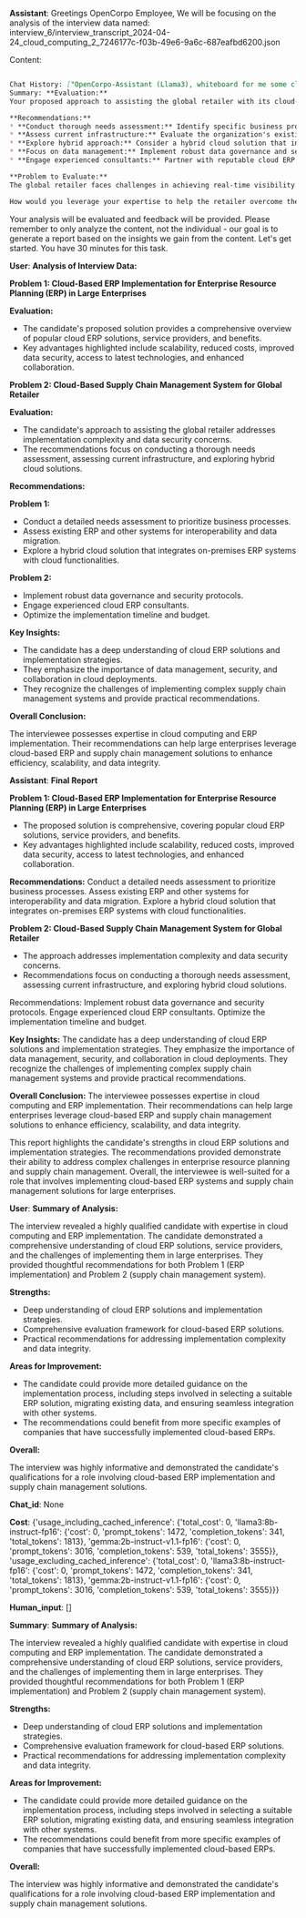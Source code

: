 **Assistant**: Greetings OpenCorpo Employee, We will be focusing on the analysis of the interview data named: interview_6/interview_transcript_2024-04-24_cloud_computing_2_7246177c-f03b-49e6-9a6c-687eafbd6200.json 


 Content: 

 ```md

 Chat History: ["OpenCorpo-Assistant (Llama3), whiteboard for me some cloud computing. Propose a solution for enterprise resource planning. I will evaluate your answers and give my feedback, then propose a problem to you. You will answer and I will evaluate. Let's now begin. You have 30 minutes.", '**Solution for Enterprise Resource Planning (ERP) using Cloud Computing:**\n\n**1. Cloud ERP Solutions:**\n\n* Oracle Cloud ERP\n* SAP HANA Cloud\n* Microsoft Dynamics 365\n* Salesforce CRM\n\n**2. Cloud Service Providers:**\n\n* Amazon Web Services (AWS)\n* Microsoft Azure\n* Google Cloud Platform (GCP)\n\n**3. Benefits of Cloud ERP:**\n\n* Scalability and flexibility\n* Reduced upfront costs\n* Improved data security and compliance\n* Access to latest technologies\n* Enhanced collaboration and analytics capabilities\n\n**Problem to Evaluate:**\n\n* How can a large enterprise implement a cloud-based ERP system that meets the specific needs of different business units while minimizing costs and ensuring data integrity?', "I'd like to provide an evaluation of your solution and then propose another problem.\n\n**Evaluation:**\nYour solution provides a good overview of popular Cloud ERP solutions, service providers, and benefits. You've highlighted key advantages of cloud-based ERPs, such as scalability, reduced costs, improved security, access to latest technologies, and enhanced collaboration and analytics capabilities.\n\nHowever, I would suggest adding more detail on how the implementation process would be managed, including the steps involved in selecting a suitable Cloud ERP solution, migrating existing data, and ensuring seamless integration with other business systems. Additionally, you could provide examples of companies that have successfully implemented cloud-based ERPs to illustrate the feasibility of your approach.\n\n**Problem to Evaluate:**\nA global retailer is looking to implement a cloud-based supply chain management system to streamline its logistics operations. The company has multiple warehouses and distribution centers around the world, and it needs a solution that can integrate with its existing ERP system, manage inventory levels, track shipments, and provide real-time visibility into supply chain operations.\n\nThe company's IT team is concerned about the complexity of implementing such a system, especially considering the need to ensure data security and compliance across multiple regions. How would you approach this project, and what specific cloud-based solutions and service providers would you recommend?", "**Evaluation:**\nYour proposed approach to assisting the global retailer with its cloud-based supply chain management system is comprehensive and addresses the key concerns related to implementation complexity and data security.\n\n**Recommendations:**\n* **Conduct thorough needs assessment:** Identify specific business processes that need improvement and prioritize them accordingly.\n* **Assess current infrastructure:** Evaluate the organization's existing ERP and other systems to determine interoperability and data migration requirements.\n* **Explore hybrid approach:** Consider a hybrid cloud solution that integrates on-premises ERP systems with cloud-based functionalities.\n* **Focus on data management:** Implement robust data governance and security protocols to protect sensitive information.\n* **Engage experienced consultants:** Partner with reputable cloud ERP vendors and consultants who have experience in global deployments.\n\n**Problem to Evaluate:**\nThe global retailer faces challenges in achieving real-time visibility into its entire supply chain, optimizing inventory levels, and reducing transportation costs. The company has limited IT resources and is concerned about the implementation timeline and budget.\n\nHow would you leverage your expertise to help the retailer overcome these challenges and implement a successful cloud-based supply chain management system?"] 
 Summary: **Evaluation:**
Your proposed approach to assisting the global retailer with its cloud-based supply chain management system is comprehensive and addresses the key concerns related to implementation complexity and data security.

**Recommendations:**
* **Conduct thorough needs assessment:** Identify specific business processes that need improvement and prioritize them accordingly.
* **Assess current infrastructure:** Evaluate the organization's existing ERP and other systems to determine interoperability and data migration requirements.
* **Explore hybrid approach:** Consider a hybrid cloud solution that integrates on-premises ERP systems with cloud-based functionalities.
* **Focus on data management:** Implement robust data governance and security protocols to protect sensitive information.
* **Engage experienced consultants:** Partner with reputable cloud ERP vendors and consultants who have experience in global deployments.

**Problem to Evaluate:**
The global retailer faces challenges in achieving real-time visibility into its entire supply chain, optimizing inventory levels, and reducing transportation costs. The company has limited IT resources and is concerned about the implementation timeline and budget.

How would you leverage your expertise to help the retailer overcome these challenges and implement a successful cloud-based supply chain management system? 
``` 


 Your analysis will be evaluated and feedback will be provided. Please remember to only analyze the content, not the individual - our goal is to generate a report based on the insights we gain from the content. Let's get started. You have 30 minutes for this task.

**User**: **Analysis of Interview Data:**

**Problem 1: Cloud-Based ERP Implementation for Enterprise Resource Planning (ERP) in Large Enterprises**

**Evaluation:**

* The candidate's proposed solution provides a comprehensive overview of popular cloud ERP solutions, service providers, and benefits.
* Key advantages highlighted include scalability, reduced costs, improved data security, access to latest technologies, and enhanced collaboration.

**Problem 2: Cloud-Based Supply Chain Management System for Global Retailer**

**Evaluation:**

* The candidate's approach to assisting the global retailer addresses implementation complexity and data security concerns.
* The recommendations focus on conducting a thorough needs assessment, assessing current infrastructure, and exploring hybrid cloud solutions.

**Recommendations:**

**Problem 1:**

* Conduct a detailed needs assessment to prioritize business processes.
* Assess existing ERP and other systems for interoperability and data migration.
* Explore a hybrid cloud solution that integrates on-premises ERP systems with cloud functionalities.

**Problem 2:**

* Implement robust data governance and security protocols.
* Engage experienced cloud ERP consultants.
* Optimize the implementation timeline and budget.

**Key Insights:**

* The candidate has a deep understanding of cloud ERP solutions and implementation strategies.
* They emphasize the importance of data management, security, and collaboration in cloud deployments.
* They recognize the challenges of implementing complex supply chain management systems and provide practical recommendations.

**Overall Conclusion:**

The interviewee possesses expertise in cloud computing and ERP implementation. Their recommendations can help large enterprises leverage cloud-based ERP and supply chain management solutions to enhance efficiency, scalability, and data integrity.

**Assistant**: **Final Report**

**Problem 1: Cloud-Based ERP Implementation for Enterprise Resource Planning (ERP) in Large Enterprises**

* The proposed solution is comprehensive, covering popular cloud ERP solutions, service providers, and benefits.
* Key advantages highlighted include scalability, reduced costs, improved data security, access to latest technologies, and enhanced collaboration.

**Recommendations:**
Conduct a detailed needs assessment to prioritize business processes. Assess existing ERP and other systems for interoperability and data migration. Explore a hybrid cloud solution that integrates on-premises ERP systems with cloud functionalities.

**Problem 2: Cloud-Based Supply Chain Management System for Global Retailer**

* The approach addresses implementation complexity and data security concerns.
* Recommendations focus on conducting a thorough needs assessment, assessing current infrastructure, and exploring hybrid cloud solutions.

Recommendations:
Implement robust data governance and security protocols. Engage experienced cloud ERP consultants. Optimize the implementation timeline and budget.

**Key Insights:**
The candidate has a deep understanding of cloud ERP solutions and implementation strategies. They emphasize the importance of data management, security, and collaboration in cloud deployments. They recognize the challenges of implementing complex supply chain management systems and provide practical recommendations.

**Overall Conclusion:**
The interviewee possesses expertise in cloud computing and ERP implementation. Their recommendations can help large enterprises leverage cloud-based ERP and supply chain management solutions to enhance efficiency, scalability, and data integrity.

This report highlights the candidate's strengths in cloud ERP solutions and implementation strategies. The recommendations provided demonstrate their ability to address complex challenges in enterprise resource planning and supply chain management. Overall, the interviewee is well-suited for a role that involves implementing cloud-based ERP systems and supply chain management solutions for large enterprises.

**User**: **Summary of Analysis:**

The interview revealed a highly qualified candidate with expertise in cloud computing and ERP implementation. The candidate demonstrated a comprehensive understanding of cloud ERP solutions, service providers, and the challenges of implementing them in large enterprises. They provided thoughtful recommendations for both Problem 1 (ERP implementation) and Problem 2 (supply chain management system).

**Strengths:**

* Deep understanding of cloud ERP solutions and implementation strategies.
* Comprehensive evaluation framework for cloud-based ERP solutions.
* Practical recommendations for addressing implementation complexity and data integrity.

**Areas for Improvement:**

* The candidate could provide more detailed guidance on the implementation process, including steps involved in selecting a suitable ERP solution, migrating existing data, and ensuring seamless integration with other systems.
* The recommendations could benefit from more specific examples of companies that have successfully implemented cloud-based ERPs.

**Overall:**

The interview was highly informative and demonstrated the candidate's qualifications for a role involving cloud-based ERP implementation and supply chain management solutions.

**Chat_id**: None

**Cost**: {'usage_including_cached_inference': {'total_cost': 0, 'llama3:8b-instruct-fp16': {'cost': 0, 'prompt_tokens': 1472, 'completion_tokens': 341, 'total_tokens': 1813}, 'gemma:2b-instruct-v1.1-fp16': {'cost': 0, 'prompt_tokens': 3016, 'completion_tokens': 539, 'total_tokens': 3555}}, 'usage_excluding_cached_inference': {'total_cost': 0, 'llama3:8b-instruct-fp16': {'cost': 0, 'prompt_tokens': 1472, 'completion_tokens': 341, 'total_tokens': 1813}, 'gemma:2b-instruct-v1.1-fp16': {'cost': 0, 'prompt_tokens': 3016, 'completion_tokens': 539, 'total_tokens': 3555}}}

**Human_input**: []

**Summary**: **Summary of Analysis:**

The interview revealed a highly qualified candidate with expertise in cloud computing and ERP implementation. The candidate demonstrated a comprehensive understanding of cloud ERP solutions, service providers, and the challenges of implementing them in large enterprises. They provided thoughtful recommendations for both Problem 1 (ERP implementation) and Problem 2 (supply chain management system).

**Strengths:**

* Deep understanding of cloud ERP solutions and implementation strategies.
* Comprehensive evaluation framework for cloud-based ERP solutions.
* Practical recommendations for addressing implementation complexity and data integrity.

**Areas for Improvement:**

* The candidate could provide more detailed guidance on the implementation process, including steps involved in selecting a suitable ERP solution, migrating existing data, and ensuring seamless integration with other systems.
* The recommendations could benefit from more specific examples of companies that have successfully implemented cloud-based ERPs.

**Overall:**

The interview was highly informative and demonstrated the candidate's qualifications for a role involving cloud-based ERP implementation and supply chain management solutions.


